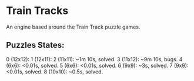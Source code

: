 # Train Tracks

An engine based around the Train Track puzzle games.

## Puzzles States:

0 (12x12): 
1 (12x11): 
2 (11x11): ~1m 10s, solved.
3 (11x12): ~9m 10s, bugs.
4 (6x6):   <0.01s, solved.
5 (6x6):   <0.01s, solved.
6 (9x9):   ~3s,    solved.
7 (9x9):   <0.01s, solved.
8 (10x10): ~0.5s,  solved.
